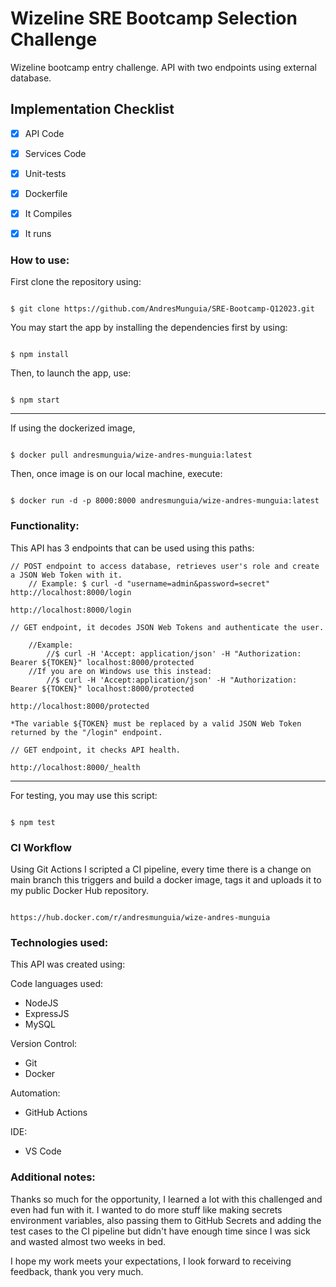 # Wizeline SRE Bootcamp Selection Challenge

Wizeline bootcamp entry challenge.
API with two endpoints using external database.



## Implementation Checklist

- [x] API Code
- [x] Services Code
- [x] Unit-tests
- [x] Dockerfile
- [x] It Compiles
- [x] It runs



### How to use:

First clone the repository using:

```

$ git clone https://github.com/AndresMunguia/SRE-Bootcamp-Q12023.git

```


You may start the app by installing the dependencies first by using:

```

$ npm install

```

Then, to launch the app, use:

```

$ npm start

```



----------------------------------------



If using the dockerized image, 

```

$ docker pull andresmunguia/wize-andres-munguia:latest

```

Then, once image is on our local machine, execute:

```

$ docker run -d -p 8000:8000 andresmunguia/wize-andres-munguia:latest

```



### Functionality:

This API has 3 endpoints that can be used using this paths:

```
// POST endpoint to access database, retrieves user's role and create a JSON Web Token with it.
    // Example: $ curl -d "username=admin&password=secret" http://localhost:8000/login

http://localhost:8000/login
```
```
// GET endpoint, it decodes JSON Web Tokens and authenticate the user.
    
    //Example: 
        //$ curl -H 'Accept: application/json' -H "Authorization: Bearer ${TOKEN}" localhost:8000/protected   
    //If you are on Windows use this instead: 
        //$ curl -H 'Accept:application/json' -H "Authorization: Bearer ${TOKEN}" localhost:8000/protected

http://localhost:8000/protected

*The variable ${TOKEN} must be replaced by a valid JSON Web Token returned by the "/login" endpoint.
```
```
// GET endpoint, it checks API health.

http://localhost:8000/_health
```


----------------------------------------


For testing, you may use this script:

```

$ npm test

```

### CI Workflow

Using Git Actions I scripted a CI pipeline, every time there is a change on main branch this triggers and build a docker image, tags it and uploads it to my public Docker Hub repository.

```

https://hub.docker.com/r/andresmunguia/wize-andres-munguia

```


### Technologies used:


This API was created using:


Code languages used:
- NodeJS
- ExpressJS
- MySQL


Version Control:
- Git
- Docker


Automation:
- GitHub Actions


IDE:
- VS Code



### Additional notes:

Thanks so much for the opportunity, I learned a lot with this challenged and even had fun with it. I wanted to do more stuff like making secrets environment variables, also passing them to GitHub Secrets and adding the test cases to the CI pipeline but didn't have enough time since I was sick and wasted almost two weeks in bed. 

I hope my work meets your expectations, I look forward to receiving feedback, thank you very much.
